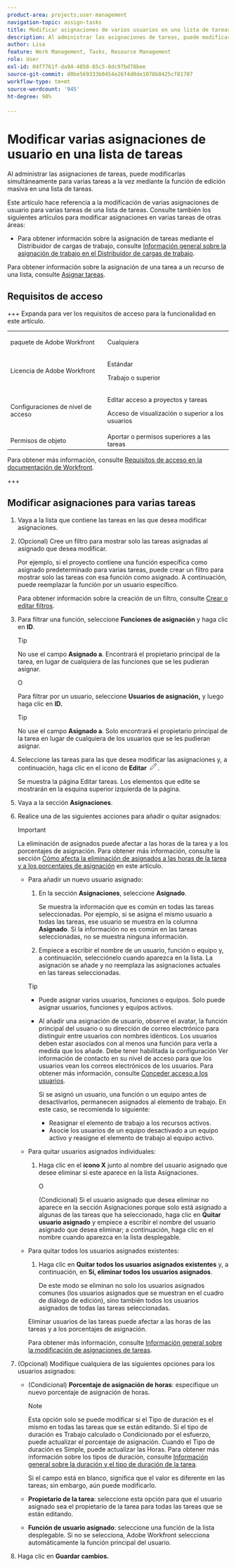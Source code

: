 ```yaml
---
product-area: projects;user-management
navigation-topic: assign-tasks
title: Modificar asignaciones de varios usuarios en una lista de tareas
description: Al administrar las asignaciones de tareas, puede modificarlas simultáneamente para varias tareas a la vez mediante la función de edición masiva en una lista de tareas.
author: Lisa
feature: Work Management, Tasks, Resource Management
role: User
exl-id: 04f7761f-da94-4858-85c5-8dc97bd78bee
source-git-commit: d0be569333b0454e26f4d0de1078b0425cf81707
workflow-type: tm+mt
source-wordcount: '945'
ht-degree: 98%

---
```


# Modificar varias asignaciones de usuario en una lista de tareas

<!--Audited: 07/2024-->

<!--
<p>There is a similar article in Resource Scheduling and a similar one for Issues; when things change, you might need to update all 3</p>
-->

Al administrar las asignaciones de tareas, puede modificarlas simultáneamente para varias tareas a la vez mediante la función de edición masiva en una lista de tareas.

Este artículo hace referencia a la modificación de varias asignaciones de usuario para varias tareas de una lista de tareas. Consulte también los siguientes artículos para modificar asignaciones en varias tareas de otras áreas:

* Para obtener información sobre la asignación de tareas mediante el Distribuidor de cargas de trabajo, consulte [Información general sobre la asignación de trabajo en el Distribuidor de cargas de trabajo](../../../resource-mgmt/workload-balancer/assign-work-in-workload-balancer.md).

Para obtener información sobre la asignación de una tarea a un recurso de una lista, consulte [Asignar tareas](../../../manage-work/tasks/assign-tasks/assign-tasks.md).

## Requisitos de acceso

+++ Expanda para ver los requisitos de acceso para la funcionalidad en este artículo.

<table style="table-layout:auto"> 
 <col> 
 <col> 
 <tbody> 
  <tr> 
   <td>paquete de Adobe Workfront</td> 
   <td> <p>Cualquiera</p> </td> 
  </tr> 
  <tr> 
   <td>Licencia de Adobe Workfront</td> 
   <td> <p>Estándar</p>
   <p>Trabajo o superior</p>
   </td> 
  </tr> 
  <tr> 
   <td>Configuraciones de nivel de acceso</td> 
   <td> <p>Editar acceso a proyectos y tareas</p> <p>Acceso de visualización o superior a los usuarios</p> </td> 
  </tr> 
  <tr> 
   <td>Permisos de objeto</td>
   <td>Aportar o permisos superiores a las tareas</td>
  </tr>
 </tbody>
</table>

Para obtener más información, consulte [Requisitos de acceso en la documentación de Workfront](/help/quicksilver/administration-and-setup/add-users/access-levels-and-object-permissions/access-level-requirements-in-documentation.md).

+++

<!--
<div data-mc-conditions="QuicksilverOrClassic.Draft mode">
<h2>When to modify user assignments on tasks</h2>
<p>(NOTE: moved to the new article: /Content/Manage work/Tasks/Assign tasks/modify-task-assignments-overview.htm) </p>
<p>You might want to modify the user assignments for multiple tasks for a variety of reasons, including the following:</p>
<ul>
<li>Users join or leave your team</li>
<li> <p>A user takes a vacation that extends beyond task due dates</p> <note type="note">
When assigning users to work, their availability according to their schedules affects the Planned and Projected Dates of tasks. For information about schedules, see
<a href="../../../administration-and-setup/set-up-workfront/configure-timesheets-schedules/create-schedules.md" class="MCXref xref">Create a schedule</a>.
</note> </li>
<li>A specific role or user is set as the assignee for multiple tasks and you want to quickly modify all items to be assigned to a different user or role</li>
</ul>
<p><strong>How removing assignees affects task hours and allocation percentages</strong></p>
<p>(NOTE: move to the new article: /Content/Manage work/Tasks/Assign tasks/modify-task-assignments-overview.htm) </p>
<p>Removing users can affect task hours and allocation percentages. The effect that removing a user has on the task depends on the Duration Type that was selected for the task. For information about Duration Type, see <a href="../../../manage-work/tasks/taskdurtn/task-duration-and-duration-type.md" class="MCXref xref">Overview of Task Duration and Duration Type</a>.</p>
<p>When you delete a user from a task with the following Duration Types:</p>
<ul>
<li> <p><strong>Simple:</strong> The planned hours assigned to that user are subtracted from the task's total planned hours.</p> <note type="important">
<span class="s1">This could negatively affect your project plan because it changes the total planned hours for the task and the project.</span>
</note> </li>
<li><span class="s1"><strong>Effort Driven:</strong> The allocation percentage does not change for other users.</span> </li>
<li><span class="s1"><strong>Calculated Assignment:</strong> The allocation percentages of other users are adjusted so that the total equals 100%.</span> </li>
<li><span class="s1"><strong>Calculated Work:</strong> The allocation percentage does not change for other users.</span> </li>
</ul>
</div>
-->

## Modificar asignaciones para varias tareas

1. Vaya a la lista que contiene las tareas en las que desea modificar asignaciones.
1. (Opcional) Cree un filtro para mostrar solo las tareas asignadas al asignado que desea modificar.

   Por ejemplo, si el proyecto contiene una función específica como asignado predeterminado para varias tareas, puede crear un filtro para mostrar solo las tareas con esa función como asignado. A continuación, puede reemplazar la función por un usuario específico.

   Para obtener información sobre la creación de un filtro, consulte [Crear o editar filtros](../../../reports-and-dashboards/reports/reporting-elements/create-filters.md).


1. Para filtrar una función, seleccione **Funciones de asignación** y haga clic en **ID**.

   >[!TIP]
   >
   >No use el campo **Asignado a**. Encontrará el propietario principal de la tarea, en lugar de cualquiera de las funciones que se les pudieran asignar.

   O

   Para filtrar por un usuario, seleccione **Usuarios de asignación,** y luego haga clic en **ID.**

   >[!TIP]
   >
   >No use el campo **Asignado a**. Solo encontrará el propietario principal de la tarea en lugar de cualquiera de los usuarios que se les pudieran asignar.

1. Seleccione las tareas para las que desea modificar las asignaciones y, a continuación, haga clic en el icono de **Editar** ![](assets/edit-icon.png).

   Se muestra la página Editar tareas. Los elementos que edite se mostrarán en la esquina superior izquierda de la página.

1. Vaya a la sección **Asignaciones**.
1. Realice una de las siguientes acciones para añadir o quitar asignados:

   >[!IMPORTANT]
   >
   >La eliminación de asignados puede afectar a las horas de la tarea y a los porcentajes de asignación. Para obtener más información, consulte la sección [Cómo afecta la eliminación de asignados a las horas de la tarea y a los porcentajes de asignación](#how-removing-assignees-affects-task-hours-and-allocation-percentages) en este artículo.

   * Para añadir un nuevo usuario asignado:

      1. En la sección **Asignaciones**, seleccione **Asignado**.

         Se muestra la información que es común en todas las tareas seleccionadas. Por ejemplo, si se asigna el mismo usuario a todas las tareas, ese usuario se muestra en la columna **Asignado**. Si la información no es común en las tareas seleccionadas, no se muestra ninguna información.

      1. Empiece a escribir el nombre de un usuario, función o equipo y, a continuación, selecciónelo cuando aparezca en la lista. La asignación se añade y no reemplaza las asignaciones actuales en las tareas seleccionadas.


     >[!TIP]
     >
     > * Puede asignar varios usuarios, funciones o equipos. Solo puede asignar usuarios, funciones y equipos activos.
     >   
     > * Al añadir una asignación de usuario, observe el avatar, la función principal del usuario o su dirección de correo electrónico para distinguir entre usuarios con nombres idénticos. Los usuarios deben estar asociados con al menos una función para verla a medida que los añade. Debe tener habilitada la configuración Ver información de contacto en su nivel de acceso para que los usuarios vean los correos electrónicos de los usuarios. Para obtener más información, consulte [Conceder acceso a los usuarios](../../../administration-and-setup/add-users/configure-and-grant-access/grant-access-other-users.md).
     > 
     >   Si se asignó un usuario, una función o un equipo antes de desactivarlos, permanecen asignados al elemento de trabajo. En este caso, se recomienda lo siguiente:
     >   
     >     * Reasignar el elemento de trabajo a los recursos activos.
     >     * Asocie los usuarios de un equipo desactivado a un equipo activo y reasigne el elemento de trabajo al equipo activo.


   * Para quitar usuarios asignados individuales:

      1. Haga clic en el **icono X** junto al nombre del usuario asignado que desee eliminar si este aparece en la lista Asignaciones.

         O

         (Condicional) Si el usuario asignado que desea eliminar no aparece en la sección Asignaciones porque solo está asignado a algunas de las tareas que ha seleccionado, haga clic en **Quitar usuario asignado** y empiece a escribir el nombre del usuario asignado que desea eliminar; a continuación, haga clic en el nombre cuando aparezca en la lista desplegable.

   * Para quitar todos los usuarios asignados existentes:

      1. Haga clic en **Quitar todos los usuarios asignados existentes** y, a continuación, en **Sí, eliminar todos los usuarios asignados**.

         De este modo se eliminan no solo los usuarios asignados comunes (los usuarios asignados que se muestran en el cuadro de diálogo de edición), sino también todos los usuarios asignados de todas las tareas seleccionadas.

     Eliminar usuarios de las tareas puede afectar a las horas de las tareas y a los porcentajes de asignación.

     Para obtener más información, consulte [Información general sobre la modificación de asignaciones de tareas](../../../manage-work/tasks/assign-tasks/modify-task-assignments-overview.md).

1. (Opcional) Modifique cualquiera de las siguientes opciones para los usuarios asignados:

   * (Condicional) **Porcentaje de asignación de horas**: especifique un nuevo porcentaje de asignación de horas.

     >[!NOTE]
     >
     >Esta opción solo se puede modificar si el Tipo de duración es el mismo en todas las tareas que se están editando. Si el tipo de duración es Trabajo calculado o Condicionado por el esfuerzo, puede actualizar el porcentaje de asignación. Cuando el Tipo de duración es Simple, puede actualizar las Horas. Para obtener más información sobre los tipos de duración, consulte [Información general sobre la duración y el tipo de duración de la tarea](../../../manage-work/tasks/taskdurtn/task-duration-and-duration-type.md).
     >
     >
     >Si el campo está en blanco, significa que el valor es diferente en las tareas; sin embargo, aún puede modificarlo.

   * **Propietario de la tarea**: seleccione esta opción para que el usuario asignado sea el propietario de la tarea para todas las tareas que se están editando.
   * **Función de usuario asignado**: seleccione una función de la lista desplegable. Si no se selecciona, Adobe Workfront selecciona automáticamente la función principal del usuario.

1. Haga clic en **Guardar cambios.**

